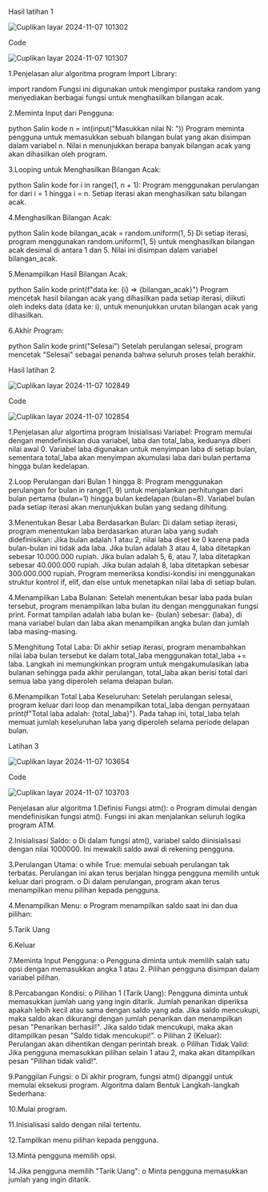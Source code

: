 Hasil latihan 1


![Cuplikan layar 2024-11-07 101302](https://github.com/user-attachments/assets/d4067c01-a40e-489b-999f-4ee74e47f70f)

Code


![Cuplikan layar 2024-11-07 101307](https://github.com/user-attachments/assets/9a0d6d2b-268d-4a8e-a483-df19a358a737)

1.Penjelasan alur algoritma program
Import Library:

import random
Fungsi ini digunakan untuk mengimpor pustaka random yang menyediakan berbagai fungsi untuk menghasilkan bilangan acak.

2.Meminta Input dari Pengguna:

python
Salin kode
n = int(input("Masukkan nilai N: "))
Program meminta pengguna untuk memasukkan sebuah bilangan bulat yang akan disimpan dalam variabel n. Nilai n menunjukkan berapa banyak bilangan acak yang akan dihasilkan oleh program.

3.Looping untuk Menghasilkan Bilangan Acak:

python
Salin kode
for i in range(1, n + 1):
Program menggunakan perulangan for dari i = 1 hingga i = n. Setiap iterasi akan menghasilkan satu bilangan acak.

4.Menghasilkan Bilangan Acak:

python
Salin kode
bilangan_acak = random.uniform(1, 5)
Di setiap iterasi, program menggunakan random.uniform(1, 5) untuk menghasilkan bilangan acak desimal di antara 1 dan 5. Nilai ini disimpan dalam variabel bilangan_acak.

5.Menampilkan Hasil Bilangan Acak:

python
Salin kode
print(f"data ke: {i} => {bilangan_acak}")
Program mencetak hasil bilangan acak yang dihasilkan pada setiap iterasi, diikuti oleh indeks data (data ke: i), untuk menunjukkan urutan bilangan acak yang dihasilkan.

6.Akhir Program:

python
Salin kode
print("Selesai")
Setelah perulangan selesai, program mencetak "Selesai" sebagai penanda bahwa seluruh proses telah berakhir.




Hasil latihan 2



![Cuplikan layar 2024-11-07 102849](https://github.com/user-attachments/assets/52fc5d95-7d25-4843-90bd-5dd1fdf6a6ae)


Code


![Cuplikan layar 2024-11-07 102854](https://github.com/user-attachments/assets/51fa2ec0-3cdf-41f1-bc81-2f9736ad55e2)

1.Penjelasan alur algortima program
Inisialisasi Variabel: Program memulai dengan mendefinisikan dua variabel, laba dan total_laba, keduanya diberi nilai awal 0. Variabel laba digunakan untuk menyimpan laba di setiap bulan, sementara total_laba akan menyimpan akumulasi laba dari bulan pertama hingga bulan kedelapan.

2.Loop Perulangan dari Bulan 1 hingga 8: Program menggunakan perulangan for bulan in range(1, 9) untuk menjalankan perhitungan dari bulan pertama (bulan=1) hingga bulan kedelapan (bulan=8). Variabel bulan pada setiap iterasi akan menunjukkan bulan yang sedang dihitung.

3.Menentukan Besar Laba Berdasarkan Bulan: Di dalam setiap iterasi, program menentukan laba berdasarkan aturan laba yang sudah didefinisikan:
Jika bulan adalah 1 atau 2, nilai laba diset ke 0 karena pada bulan-bulan ini tidak ada laba.
Jika bulan adalah 3 atau 4, laba ditetapkan sebesar 10.000.000 rupiah.
Jika bulan adalah 5, 6, atau 7, laba ditetapkan sebesar 40.000.000 rupiah.
Jika bulan adalah 8, laba ditetapkan sebesar 300.000.000 rupiah.
Program memeriksa kondisi-kondisi ini menggunakan struktur kontrol if, elif, dan else untuk menetapkan nilai laba di setiap bulan.

4.Menampilkan Laba Bulanan: Setelah menentukan besar laba pada bulan tersebut, program menampilkan laba bulan itu dengan menggunakan fungsi print. Format tampilan adalah laba bulan ke- {bulan} sebesar: {laba}, di mana variabel bulan dan laba akan menampilkan angka bulan dan jumlah laba masing-masing.

5.Menghitung Total Laba: Di akhir setiap iterasi, program menambahkan nilai laba bulan tersebut ke dalam total_laba menggunakan total_laba += laba. Langkah ini memungkinkan program untuk mengakumulasikan laba bulanan sehingga pada akhir perulangan, total_laba akan berisi total dari semua laba yang diperoleh selama delapan bulan.

6.Menampilkan Total Laba Keseluruhan: Setelah perulangan selesai, program keluar dari loop dan menampilkan total_laba dengan pernyataan print(f"Total laba adalah: {total_laba}"). Pada tahap ini, total_laba telah memuat jumlah keseluruhan laba yang diperoleh selama periode delapan bulan.





Latihan 3



![Cuplikan layar 2024-11-07 103654](https://github.com/user-attachments/assets/0c13291c-888a-4276-a874-2be1beb745ab)

Code


![Cuplikan layar 2024-11-07 103703](https://github.com/user-attachments/assets/5d751320-5a2a-413f-92ba-d06d8c7f5fb1)

Penjelasan alur algoritma
1.Definisi Fungsi atm(): o Program dimulai dengan mendefinisikan fungsi atm(). Fungsi ini akan menjalankan seluruh logika program ATM.

2.Inisialisasi Saldo: o Di dalam fungsi atm(), variabel saldo diinisialisasi dengan nilai 1000000. Ini mewakili saldo awal di rekening pengguna.

3.Perulangan Utama: o while True: memulai sebuah perulangan tak terbatas. Perulangan ini akan terus berjalan hingga pengguna memilih untuk keluar dari program. o Di dalam perulangan, program akan terus menampilkan menu pilihan kepada pengguna.

4.Menampilkan Menu: o Program menampilkan saldo saat ini dan dua pilihan:

5.Tarik Uang

6.Keluar

7.Meminta Input Pengguna: o Pengguna diminta untuk memilih salah satu opsi dengan memasukkan angka 1 atau 2. Pilihan pengguna disimpan dalam variabel pilihan.

8.Percabangan Kondisi: o Pilihan 1 (Tarik Uang): Pengguna diminta untuk memasukkan jumlah uang yang ingin ditarik. Jumlah penarikan diperiksa apakah lebih kecil atau sama dengan saldo yang ada. Jika saldo mencukupi, maka saldo akan dikurangi dengan jumlah penarikan dan menampilkan pesan "Penarikan berhasil!". Jika saldo tidak mencukupi, maka akan ditampilkan pesan "Saldo tidak mencukupi!". o Pilihan 2 (Keluar): Perulangan akan dihentikan dengan perintah break. o Pilihan Tidak Valid: Jika pengguna memasukkan pilihan selain 1 atau 2, maka akan ditampilkan pesan "Pilihan tidak valid!".

9.Panggilan Fungsi: o Di akhir program, fungsi atm() dipanggil untuk memulai eksekusi program. Algoritma dalam Bentuk Langkah-langkah Sederhana:

10.Mulai program.

11.Inisialisasi saldo dengan nilai tertentu.

12.Tampilkan menu pilihan kepada pengguna.

13.Minta pengguna memilih opsi.

14.Jika pengguna memilih "Tarik Uang": o Minta pengguna memasukkan jumlah yang ingin ditarik.

